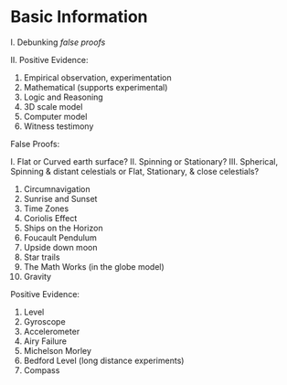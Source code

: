 # Basic Information


I. Debunking *false proofs*

II. Positive Evidence:

1. Empirical
		observation, 
		experimentation
2. Mathematical (supports experimental)
3. Logic and Reasoning
4. 3D scale model
5. Computer model
6. Witness testimony

False Proofs:

I. Flat or Curved earth surface?
II. Spinning or Stationary?
III. Spherical, Spinning & distant celestials or Flat, Stationary, & close celestials?

1. Circumnavigation
2. Sunrise and Sunset
3. Time Zones
4. Coriolis Effect
5. Ships on the Horizon
6. Foucault Pendulum
7. Upside down moon
8. Star trails
9. The Math Works (in the globe model)
10. Gravity

Positive Evidence:
1. Level
2. Gyroscope
3. Accelerometer
4. Airy Failure
5. Michelson Morley
6. Bedford Level (long distance experiments)
7. Compass

